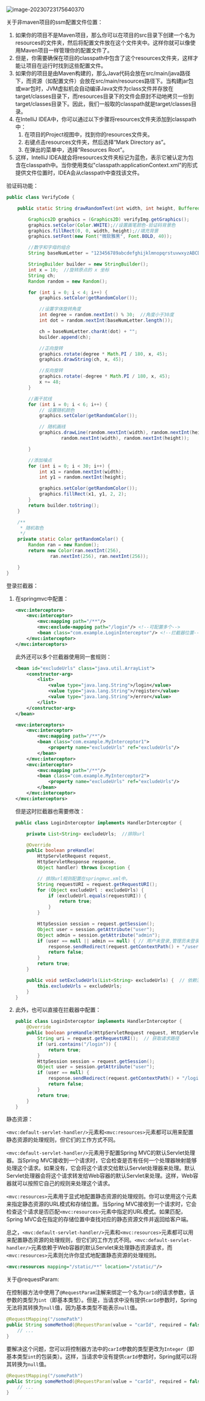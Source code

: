 

![image-20230723175640370](./assets/image-20230723175640370.png)



关于非maven项目的ssm配置文件位置：

1.   如果你的项目不是Maven项目，那么你可以在项目的src目录下创建一个名为resources的文件夹，然后将配置文件放在这个文件夹中。这样你就可以像使用Maven项目一样管理你的配置文件了。
2.   但是，你需要确保在项目的classpath中包含了这个resources文件夹，这样才能让项目在运行时找到这些配置文件。
3.   如果你的项目是由Maven构建的，那么Java代码会放在src/main/java路径下，而资源（如配置文件）会放在src/main/resources路径下。当构建jar包或war包时，JVM虚拟机会自动编译Java文件为class文件并存放在target/classes目录下，而resources目录下的文件会原封不动地拷贝一份到target/classes目录下。因此，我们一般取的classpath就是target/classes目录。
4.   在IntelliJ IDEA中，你可以通过以下步骤将resources文件夹添加到classpath中：
     1.  在项目的Project视图中，找到你的resources文件夹。
     2.  右键点击resources文件夹，然后选择“Mark Directory as”。
     3.  在弹出的菜单中，选择“Resources Root”。
5.   这样，IntelliJ IDEA就会将resources文件夹标记为蓝色，表示它被认定为包含在classpath中。当你使用类似"classpath:applicationContext.xml"的形式提供文件位置时，IDEA会从classpath中查找该文件。





验证码功能：

```java
public class VerifyCode {

    public static String drawRandomText(int width, int height, BufferedImage verifyImg) {

        Graphics2D graphics = (Graphics2D) verifyImg.getGraphics();
        graphics.setColor(Color.WHITE);//设置画笔颜色-验证码背景色
        graphics.fillRect(0, 0, width, height);//填充背景
        graphics.setFont(new Font("微软雅黑", Font.BOLD, 40));

        //数字和字母的组合
        String baseNumLetter = "123456789abcdefghijklmnopqrstuvwxyzABCDEFGHJKLMNPQRSTUVWXYZ";

        StringBuilder builder = new StringBuilder();
        int x = 10;  //旋转原点的 x 坐标
        String ch;
        Random random = new Random();

        for (int i = 0; i < 4; i++) {
            graphics.setColor(getRandomColor());

            //设置字体旋转角度
            int degree = random.nextInt() % 30;  //角度小于30度
            int dot = random.nextInt(baseNumLetter.length());

            ch = baseNumLetter.charAt(dot) + "";
            builder.append(ch);

            //正向旋转
            graphics.rotate(degree * Math.PI / 180, x, 45);
            graphics.drawString(ch, x, 45);

            //反向旋转
            graphics.rotate(-degree * Math.PI / 180, x, 45);
            x += 48;
        }

        //画干扰线
        for (int i = 0; i < 6; i++) {
            // 设置随机颜色
            graphics.setColor(getRandomColor());

            // 随机画线
            graphics.drawLine(random.nextInt(width), random.nextInt(height),
                    random.nextInt(width), random.nextInt(height));

        }

        //添加噪点
        for (int i = 0; i < 30; i++) {
            int x1 = random.nextInt(width);
            int y1 = random.nextInt(height);

            graphics.setColor(getRandomColor());
            graphics.fillRect(x1, y1, 2, 2);
        }
        return builder.toString();
    }

    /**
     * 随机取色
     */
    private static Color getRandomColor() {
        Random ran = new Random();
        return new Color(ran.nextInt(256),
                ran.nextInt(256), ran.nextInt(256));

    }
}
```









登录拦截器：

1.   在springmvc中配置：

     ```xml
     <mvc:interceptors>
         <mvc:interceptor>
             <mvc:mapping path="/**"/>
             <mvc:exclude-mapping path="/login"/> <!--可配置多个-->
             <bean class="com.example.LoginInterceptor"/> <!--拦截器位置-->
         </mvc:interceptor>
     </mvc:interceptors>
     
     ```

     此外还可以多个拦截器使用同一套规则：

     ```xml
     <bean id="excludeUrls" class="java.util.ArrayList">
         <constructor-arg>
             <list>
                 <value type="java.lang.String">/login</value>
                 <value type="java.lang.String">/register</value>
                 <value type="java.lang.String">/error</value>
             </list>
         </constructor-arg>
     </bean>
     
     <mvc:interceptors>
         <mvc:interceptor>
             <mvc:mapping path="/**"/>
             <bean class="com.example.MyInterceptor1">
                 <property name="excludeUrls" ref="excludeUrls"/>
             </bean>
         </mvc:interceptor>
         <mvc:interceptor>
             <mvc:mapping path="/**"/>
             <bean class="com.example.MyInterceptor2">
                 <property name="excludeUrls" ref="excludeUrls"/>
             </bean>
         </mvc:interceptor>
     </mvc:interceptors>
     
     ```

     但是这时拦截器也需要修改：

     ```java
     public class LoginInterceptor implements HandlerInterceptor {
     
         private List<String> excludeUrls;  //排除url
     
         @Override
         public boolean preHandle(
             HttpServletRequest request,
             HttpServletResponse response,
             Object handler) throws Exception {
     
             // 排除url规则配置在springmvc.xml中。
             String requestURI = request.getRequestURI();
             for (Object excludeUrl : excludeUrls) {
                 if (excludeUrl.equals(requestURI)) {
                     return true;
                 }
             }
     
             HttpSession session = request.getSession();
             Object user = session.getAttribute("user");
             Object admin = session.getAttribute("admin");
             if (user == null || admin == null) { // 用户未登录,管理员未登录
                 response.sendRedirect(request.getContextPath() + "/user/to/login"); // 重定向到登录页面
                 return false;
             }
             return true;
         }
     
         public void setExcludeUrls(List<String> excludeUrls) {  // 依赖注入
             this.excludeUrls = excludeUrls;
         }
     }
     ```

     

     

2.   此外，也可以直接在拦截器中配置：

     ```java
     public class LoginInterceptor implements HandlerInterceptor {
         @Override
         public boolean preHandle(HttpServletRequest request, HttpServletResponse response, Object handler) throws Exception {
             String uri = request.getRequestURI();  // 获取请求路径
             if (uri.contains("/login")) {
                 return true;
             }
             HttpSession session = request.getSession();
             Object user = session.getAttribute("user");
             if (user == null) {
                 response.sendRedirect(request.getContextPath() + "/login");
                 return false;
             }
             return true;
         }
     }
     
     ```

     

静态资源：

`<mvc:default-servlet-handler/>`元素和`<mvc:resources>`元素都可以用来配置静态资源的处理规则，但它们的工作方式不同。

`<mvc:default-servlet-handler/>`元素用于配置Spring MVC的默认Servlet处理器。当Spring MVC接收到一个请求时，它会检查是否有任何一个处理器映射能够处理这个请求。如果没有，它会将这个请求交给默认Servlet处理器来处理。默认Servlet处理器会将这个请求转发给Web容器的默认Servlet来处理。这样，Web容器就可以按照它自己的规则来处理这个请求。

`<mvc:resources>`元素用于显式地配置静态资源的处理规则。你可以使用这个元素来指定静态资源的URL模式和存储位置。当Spring MVC接收到一个请求时，它会检查这个请求是否匹配`<mvc:resources>`元素中指定的URL模式。如果匹配，Spring MVC会在指定的存储位置中查找对应的静态资源文件并返回给客户端。

总之，`<mvc:default-servlet-handler/>`元素和`<mvc:resources>`元素都可以用来配置静态资源的处理规则，但它们的工作方式不同。`<mvc:default-servlet-handler/>`元素依赖于Web容器的默认Servlet来处理静态资源请求，而`<mvc:resources>`元素则允许你显式地配置静态资源的处理规则。

```xml
<mvc:resources mapping="/static/**" location="/static/"/>
```







关于@requestParam:

在控制器方法中使用了`@RequestParam`注解来绑定一个名为`carId`的请求参数，该参数的类型为`int`（即基本类型）。但是，当请求中没有提供`carId`参数时，Spring无法将其转换为`null`值，因为基本类型不能表示`null`值。

```java
@RequestMapping("/somePath")
public String someMethod(@RequestParam(value = "carId", required = false) int carId) {
    // ...
}
```

要解决这个问题，您可以将控制器方法中的`carId`参数的类型更改为`Integer`（即基本类型`int`的包装类）。这样，当请求中没有提供`carId`参数时，Spring就可以将其转换为`null`值。

```java
@RequestMapping("/somePath")
public String someMethod(@RequestParam(value = "carId", required = false) Integer carId) {
    // ...
}
```


